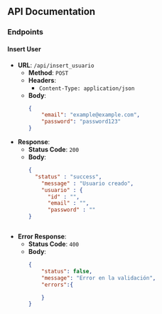 ## API Documentation

### Endpoints

#### Insert User

-   **URL**: `/api/insert_usuario`
    -   **Method**: `POST`
    -   **Headers**:
        -   `Content-Type: application/json`
    -   **Body**:
        ```json
        {
            "email": "example@example.com",
            "password": "password123"
        }
        ```
-   **Response**:
    -   **Status Code**: `200`
    -   **Body**:
        ```json
        {
          "status" : "success",
            "message" : "Usuario creado",
            "usuario" : {
              "id" : "",
              "email" : "",
              "password" : ""
        }
        ```
    ```
- **Error Response**:
    - **Status Code**: `400`
    - **Body**:
        ```json
        {
            "status": false,
            "message": "Error en la validación",
            "errors":{

            }
        }
        ```
